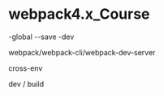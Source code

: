 # webpack4.x_Course

-global
--save
-dev

webpack/webpack-cli/webpack-dev-server

cross-env

dev / build
